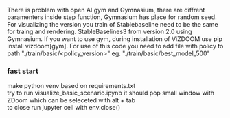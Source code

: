 There is problem with open AI gym and Gymnasium, there are diffrent paramenters inside step function, Gymnasium has place for random seed. For visualizing the version you train of Stablebaseline need to be the same for traing and rendering. StableBaselines3 from version 2.0 using Gymnasium. If you want to use gym, during installation of ViZDOOM use pip install vizdoom[gym]. For use of this code you need to add file with policy to path "./train/basic/<policy_version>" eg. "./train/basic/best_model_500"
<br />
### fast start
make python venv based on requirements.txt<br />
try to run visualize_basic_scenario.ipynb it should pop small window with ZDoom which can be seleceted with alt + tab<br />
to close run jupyter cell with env.close()<br />
